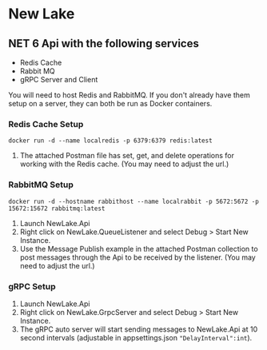 # New Lake

## NET 6 Api with the following services

- Redis Cache
- Rabbit MQ
- gRPC Server and Client

You will need to host Redis and RabbitMQ. If you don't already have them setup on a server, they can both be run as Docker containers.

### Redis Cache Setup
`docker run -d --name localredis -p 6379:6379 redis:latest`

1. The attached Postman file has set, get, and delete operations for working with the Redis cache. (You may need to adjust the url.)

### RabbitMQ Setup
`docker run -d --hostname rabbithost --name localrabbit -p 5672:5672 -p 15672:15672 rabbitmq:latest`

1. Launch NewLake.Api
2. Right click on NewLake.QueueListener and select Debug > Start New Instance.
3. Use the Message Publish example in the attached Postman collection to post messages through the Api to be received by the listener. (You may need to adjust the url.)

### gRPC Setup
1. Launch NewLake.Api
2. Right click on NewLake.GrpcServer and select Debug > Start New Instance.
3. The gRPC auto server will start sending messages to NewLake.Api at 10 second intervals (adjustable in appsettings.json `"DelayInterval":int`).